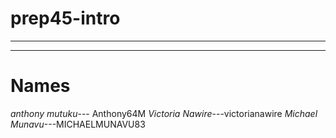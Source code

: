 # prep45-intro
---
***
# Names
*anthony mutuku*--- Anthony64M
*Victoria Nawire*---victorianawire
*Michael Munavu*---MICHAELMUNAVU83
